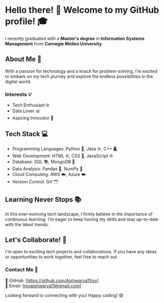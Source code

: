 

<!--
**Aishwarya11roy/Aishwarya11roy** is a ✨ _special_ ✨ repository because its `README.md` (this file) appears on your GitHub profile.

Here are some ideas to get you started:

- 🔭 I’m currently working on ...
- 🌱 I’m currently learning ...
- 👯 I’m looking to collaborate on ...
- 🤔 I’m looking for help with ...
- 💬 Ask me about ...
- 📫 How to reach me: ...
- 😄 Pronouns: ...
- ⚡ Fun fact: ...
-->
# Hello there! 👋 Welcome to my GitHub profile! 🎓

I recently graduated with a **Master's degree** in **Information Systems Management** from **Carnegie Mellon University**.

## About Me 🚀

With a passion for technology and a knack for problem-solving, I'm excited to embark on my tech journey and explore the endless possibilities in the digital world.

### Interests 💡

- Tech Enthusiast 🌐
- Data Lover 📊
- Aspiring Innovator 🚀

## Tech Stack 💻

- Programming Languages: Python 🐍, Java ☕️, C++ 🖥️,
- Web Development: HTML 🌐, CSS 🎨, JavaScript 🌐
- Database: SQL 📚, MongoDB 🍃
- Data Analysis: Pandas 🐼, NumPy 🔢
- Cloud Computing: AWS ☁️, Azure ☁️
- Version Control: Git 🗂️

## Learning Never Stops 📚

In this ever-evolving tech landscape, I firmly believe in the importance of continuous learning. I'm eager to keep honing my skills and stay up-to-date with the latest trends.

## Let's Collaborate! 🤝

I'm open to exciting tech projects and collaborations. If you have any ideas or opportunities to work together, feel free to reach out.


### Contact Me 📧

🔗 GitHub: [https://github.com/Aishwarya11roy]                               
📧 Email: [royaishwarya11@gmail.com]

Looking forward to connecting with you! Happy coding! 😄
